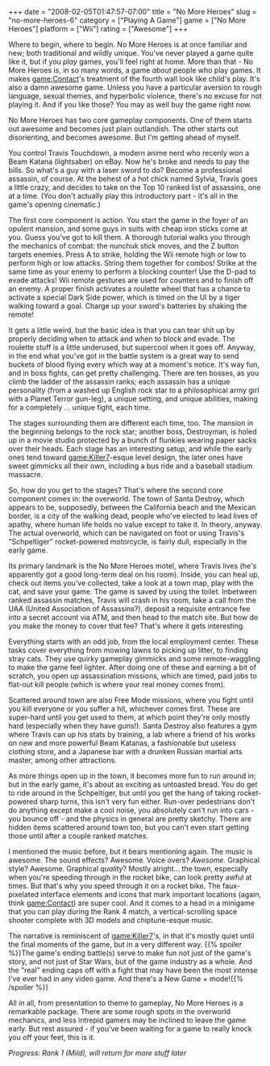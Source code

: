 +++
date = "2008-02-05T01:47:57-07:00"
title = "No More Heroes"
slug = "no-more-heroes-6"
category = ["Playing A Game"]
game = ["No More Heroes"]
platform = ["Wii"]
rating = ["Awesome"]
+++

Where to begin, where to begin.  No More Heroes is at once familiar and new; both traditional and wildly unique.  You've never played a game quite like it, but if you <i>play</i> games, you'll feel right at home.  More than that - No More Heroes is, in so many words, a game <i>about</i> people who play games.  It makes <game:Contact>'s treatment of the fourth wall look like child's play.  It's also a damn awesome game.  Unless you have a particular aversion to rough language, sexual themes, and hyperbolic violence, there's no excuse for not playing it.  And if you like those?  You may as well buy the game right now.

No More Heroes has two core gameplay components.  One of them starts out awesome and becomes just plain outlandish.  The other starts out disorienting, and becomes awesome.  But I'm getting ahead of myself.

You control Travis Touchdown, a modern anime nerd who recenly won a Beam Katana (lightsaber) on eBay.  Now he's broke and needs to pay the bills.  So what's a guy with a laser sword to do?  Become a professional assassin, of course.  At the behest of a hot chick named Sylvia, Travis goes a little crazy, and decides to take on the Top 10 ranked list of assassins, one at a time.  (You don't actually play this introductory part - it's all in the game's opening cinematic.)

The first core component is action.  You start the game in the foyer of an opulent mansion, and some guys in suits with cheap iron sticks come at you.  Guess you've got to kill them.  A thorough tutorial walks you through the mechanics of combat: the nunchuk stick moves, and the Z button targets enemies.  Press A to strike, holding the Wii remote high or low to perform high or low attacks.  String them together for combos!  Strike at the same time as your enemy to perform a blocking counter!  Use the D-pad to evade attacks!  Wii remote gestures are used for counters and to finish off an enemy.  A proper finish activates a roulette wheel that has a chance to activate a special Dark Side power, which is timed on the UI by a tiger walking toward a goal.  Charge up your sword's batteries by shaking the remote!

It gets a little weird, but the basic idea is that you can tear shit up by properly deciding when to attack and when to block and evade.  The roulette stuff is a little underused, but supercool when it goes off.  Anyway, in the end what you've got in the battle system is a great way to send buckets of blood flying every which way at a moment's notice.  It's way fun, and in boss fights, can get pretty challenging.  There are ten bosses, as you climb the ladder of the assassin ranks; each assassin has a unique personality (from a washed up English rock star to a philosophical army girl with a Planet Terror gun-leg), a unique setting, and unique abilities, making for a completely ... unique fight, each time.

The stages surrounding them are different each time, too.  The mansion in the beginning belongs to the rock star; another boss, Destroyman, is holed up in a movie studio protected by a bunch of flunkies wearing paper sacks over their heads.  Each stage has an interesting setup, and while the early ones tend toward <game:Killer7>-esque level design, the later ones have sweet gimmicks all their own, including a bus ride and a baseball stadium massacre.

So, how do you get to the stages?  That's where the second core component comes in: the overworld.  The town of Santa Destroy, which appears to be, supposedly, between the California beach and the Mexican border, is a city of the walking dead, people who've elected to lead lives of apathy, where human life holds no value except to take it.  In theory, anyway.  The actual overworld, which can be navigated on foot or using Travis's "Schpeltiger" rocket-powered motorcycle, is fairly dull, especially in the early game.

Its primary landmark is the No More Heroes motel, where Travis lives (he's apparently got a good long-term deal on his room).  Inside, you can heal up, check out items you've collected, take a look at a town map, play with the cat, and save your game.  The game is saved by using the toilet.  Inbetween ranked assassin matches, Travis will crash in his room, take a call from the UAA (United Association of Assassins?), deposit a requisite entrance fee into a secret account via ATM, and then head to the match site.  But how do you make the money to cover that fee?  That's where it gets interesting.

Everything starts with an odd job, from the local employment center.  These tasks cover everything from mowing lawns to picking up litter, to finding stray cats.  They use quirky gameplay gimmicks and some remote-waggling to make the game feel lighter.  After doing one of these and earning a bit of scratch, you open up assassination missions, which are timed, paid jobs to flat-out kill people (which is where your real money comes from).

Scattered around town are also Free Mode missions, where you fight until you kill everyone or you suffer a hit, whichever comes first.  These are super-hard until you get used to them, at which point they're only mostly hard (especially when they have guns!).  Santa Destroy also features a gym where Travis can up his stats by training, a lab where a friend of his works on new and more powerful Beam Katanas, a fashionable but useless clothing store, and a Japanese bar with a drunken Russian martial arts master, among other attractions.

As more things open up in the town, it becomes more fun to run around in; but in the early game, it's about as exciting as untoasted bread.  You do get to ride around in the Schpeltiger, but until you get the hang of taking rocket-powered sharp turns, this isn't very fun either.  Run-over pedestrians don't do anything except make a cool noise, you absolutely can't run into cars - you bounce off - and the physics in general are pretty sketchy.  There are hidden items scattered around town too, but you can't even start getting those until after a couple ranked matches.

I mentioned the music before, but it bears mentioning again.  The music is awesome.  The sound effects?  Awesome.  Voice overs?  <i>Awesome.</i>  Graphical style?  Awesome.  Graphical <i>quality</i>?  Mostly alright... the town, especially when you're speeding through in the rocket bike, can look pretty awful at times.  But that's why you speed through it on a rocket bike.  The faux-pixelated interface elements and icons that mark important locations (again, think <game:Contact>) are super cool.  And it comes to a head in a minigame that you can play during the Rank 4 match, a vertical-scrolling space shooter complete with 3D models and chiptune-esque music.

The narrative is reminiscent of <game:Killer7>'s, in that it's mostly quiet until the final moments of the game, but in a very different way.  {{% spoiler %}}The game's ending battle(s) serve to make fun not just of the game's story, and not just of Star Wars, but of the game industry as a whole.  And the "real" ending caps off with a fight that may have been the most intense I've ever had in any video game.  And there's a New Game + mode!{{% /spoiler %}}

All in all, from presentation to theme to gameplay, No More Heroes is a remarkable package.  There are some rough spots in the overworld mechanics, and less intrepid gamers may be inclined to leave the game early.  But rest assured - if you've been waiting for a game to really knock you off your feet, this is it.

<i>Progress: Rank 1 (Mild), will return for more stuff later</i>